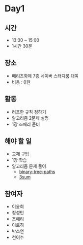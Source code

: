 
# Day1

## 시간
- 13:30 ~ 15:00
- 1시간 30분

## 장소
- 메리츠화제 7층 네이버 스터디룸 대여
- 비용 : 0원

## 활동
- 러프한 규칙 정하기
- 알고리즘 2문제 설명
- 1장 조애리 준비

## 해야 할 일 
- 교재 구입
- 1장 학습
- 알고리즘 문제 풀이
  - [binary-tree-paths](https://leetcode.com/problems/binary-tree-paths/)
  - [3sum](https://leetcode.com/problems/3sum/)

## 참여자
- 이윤희
- 정성민
- 조애리
- 이로히
- 박소연
- 천이수
